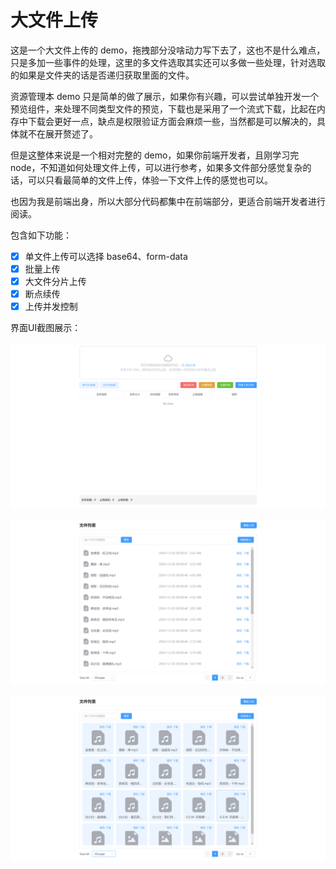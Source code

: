 # 大文件上传

这是一个大文件上传的 demo，拖拽部分没啥动力写下去了，这也不是什么难点，只是多加一些事件的处理，这里的多文件选取其实还可以多做一些处理，针对选取的如果是文件夹的话是否递归获取里面的文件。

资源管理本 demo 只是简单的做了展示，如果你有兴趣，可以尝试单独开发一个预览组件，来处理不同类型文件的预览，下载也是采用了一个流式下载，比起在内存中下载会更好一点，缺点是权限验证方面会麻烦一些，当然都是可以解决的，具体就不在展开赘述了。

但是这整体来说是一个相对完整的 demo，如果你前端开发者，且刚学习完 node，不知道如何处理文件上传，可以进行参考，如果多文件部分感觉复杂的话，可以只看最简单的文件上传，体验一下文件上传的感觉也可以。

也因为我是前端出身，所以大部分代码都集中在前端部分，更适合前端开发者进行阅读。

包含如下功能：
- [x] 单文件上传可以选择 base64、form-data
- [x] 批量上传
- [x] 大文件分片上传
- [x] 断点续传
- [x] 上传并发控制

界面UI截图展示：

![image-20241203102634488](./README.assets/image-20241203102634488.png)

![image-20241203102739601](./README.assets/image-20241203102739601.png)

![image-20241203103544922](./README.assets/image-20241203103544922.png)